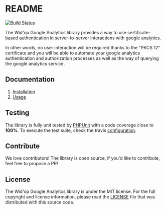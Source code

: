 # README

[![Build Status](https://secure.travis-ci.org/widop/google-analytics.png)](http://travis-ci.org/widop/google-analytics)

The Wid'op Google Analytics library provides a way to use certificate-based authentication in server-to-server
interactions with google analytics.

In other words, no user interaction will be required thanks to the "PKCS 12" certificate and you will be able to
automate your google analytics authentication and authorization processes as well as the way of querying the
google analytics service.

## Documentation

 1. [Installation](https://github.com/widop/google-analytics/blob/master/doc/installation.md)
 2. [Usage](https://github.com/widop/google-analytics/blob/master/doc/usage.md)

## Testing

The library is fully unit tested by [PHPUnit](http://www.phpunit.de/) with a code coverage close to **100%**. To
execute the test suite, check the travis [configuration](https://github.com/widop/google-analytics/blob/master/.travis.yml).

## Contribute

We love contributors! The library is open source, if you'd like to contribute, feel free to propose a PR!

## License

The Wid'op Google Analytics library is under the MIT license. For the full copyright and license information, please
read the [LICENSE](https://github.com/widop/google-analytics/blob/master/LICENSE) file that was distributed with this
source code.
